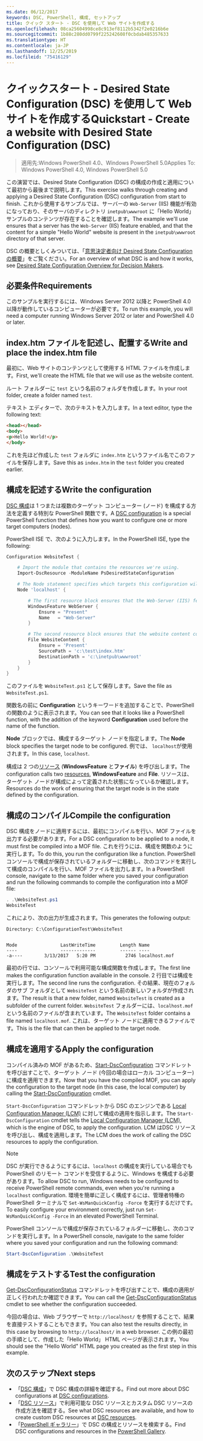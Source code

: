 ```yaml
---
ms.date: 06/12/2017
keywords: DSC, PowerShell, 構成, セットアップ
title: クイック スタート - DSC を使用して Web サイトを作成する
ms.openlocfilehash: 08ca25604998ce8c913ef8112b5342f2e0216b6e
ms.sourcegitcommit: 1b88c280dd0799f225242608f0cbdab485357633
ms.translationtype: HT
ms.contentlocale: ja-JP
ms.lasthandoff: 12/25/2019
ms.locfileid: "75416129"
---
```

# <a name="quickstart---create-a-website-with-desired-state-configuration-dsc"></a><span data-ttu-id="976e0-103">クイックスタート - Desired State Configuration (DSC) を使用して Web サイトを作成する</span><span class="sxs-lookup"><span data-stu-id="976e0-103">Quickstart - Create a website with Desired State Configuration (DSC)</span></span>

> <span data-ttu-id="976e0-104">適用先:Windows PowerShell 4.0、Windows PowerShell 5.0</span><span class="sxs-lookup"><span data-stu-id="976e0-104">Applies To: Windows PowerShell 4.0, Windows PowerShell 5.0</span></span>

<span data-ttu-id="976e0-105">この演習では、Desired State Configuration (DSC) の構成の作成と適用について最初から最後まで説明します。</span><span class="sxs-lookup"><span data-stu-id="976e0-105">This exercise walks through creating and applying a Desired State Configuration (DSC) configuration from start to finish.</span></span>
<span data-ttu-id="976e0-106">これから使用するサンプルでは、サーバーの `Web-Server` (IIS) 機能が有効になっており、そのサーバのディレクトリ `inetpub\wwwroot` に「Hello World」サンプルのコンテンツが存在することを確認します。</span><span class="sxs-lookup"><span data-stu-id="976e0-106">The example we'll use ensures that a server has the `Web-Server` (IIS) feature enabled, and that the content for a simple "Hello World" website is present in the `inetpub\wwwroot` directory of that server.</span></span>

<span data-ttu-id="976e0-107">DSC の概要としくみついては、「[意思決定者向け Desired State Configuration の概要](../overview/decisionMaker.md)」をご覧ください。</span><span class="sxs-lookup"><span data-stu-id="976e0-107">For an overview of what DSC is and how it works, see [Desired State Configuration Overview for Decision Makers](../overview/decisionMaker.md).</span></span>

## <a name="requirements"></a><span data-ttu-id="976e0-108">必要条件</span><span class="sxs-lookup"><span data-stu-id="976e0-108">Requirements</span></span>

<span data-ttu-id="976e0-109">このサンプルを実行するには、Windows Server 2012 以降と PowerShell 4.0 以降が動作しているコンピューターが必要です。</span><span class="sxs-lookup"><span data-stu-id="976e0-109">To run this example, you will need a computer running Windows Server 2012 or later and PowerShell 4.0 or later.</span></span>

## <a name="write-and-place-the-indexhtm-file"></a><span data-ttu-id="976e0-110">index.htm ファイルを記述し、配置する</span><span class="sxs-lookup"><span data-stu-id="976e0-110">Write and place the index.htm file</span></span>

<span data-ttu-id="976e0-111">最初に、Web サイトのコンテンツとして使用する HTML ファイルを作成します。</span><span class="sxs-lookup"><span data-stu-id="976e0-111">First, we'll create the HTML file that we will use as the website content.</span></span>

<span data-ttu-id="976e0-112">ルート フォルダーに `test` という名前のフォルダを作成します。</span><span class="sxs-lookup"><span data-stu-id="976e0-112">In your root folder, create a folder named `test`.</span></span>

<span data-ttu-id="976e0-113">テキスト エディターで、次のテキストを入力します。</span><span class="sxs-lookup"><span data-stu-id="976e0-113">In a text editor, type the following text:</span></span>

```html
<head></head>
<body>
<p>Hello World!</p>
</body>
```

<span data-ttu-id="976e0-114">これを先ほど作成した `test` フォルダに `index.htm` というファイル名でこのファイルを保存します。</span><span class="sxs-lookup"><span data-stu-id="976e0-114">Save this as `index.htm` in the `test` folder you created earlier.</span></span>

## <a name="write-the-configuration"></a><span data-ttu-id="976e0-115">構成を記述する</span><span class="sxs-lookup"><span data-stu-id="976e0-115">Write the configuration</span></span>

<span data-ttu-id="976e0-116">[DSC 構成](../configurations/configurations.md)は 1 つまたは複数のターゲット コンピューター (ノード) を構成する方法を定義する特別な PowerShell 関数です。</span><span class="sxs-lookup"><span data-stu-id="976e0-116">A [DSC configuration](../configurations/configurations.md) is a special PowerShell function that defines how you want to configure one or more target computers (nodes).</span></span>

<span data-ttu-id="976e0-117">PowerShell ISE で、次のように入力します。</span><span class="sxs-lookup"><span data-stu-id="976e0-117">In the PowerShell ISE, type the following:</span></span>

```powershell
Configuration WebsiteTest {

    # Import the module that contains the resources we're using.
    Import-DscResource -ModuleName PsDesiredStateConfiguration

    # The Node statement specifies which targets this configuration will be applied to.
    Node 'localhost' {

        # The first resource block ensures that the Web-Server (IIS) feature is enabled.
        WindowsFeature WebServer {
            Ensure = "Present"
            Name   = "Web-Server"
        }

        # The second resource block ensures that the website content copied to the website root folder.
        File WebsiteContent {
            Ensure = 'Present'
            SourcePath = 'c:\test\index.htm'
            DestinationPath = 'c:\inetpub\wwwroot'
        }
    }
}
```

<span data-ttu-id="976e0-118">このファイルを `WebsiteTest.ps1` として保存します。</span><span class="sxs-lookup"><span data-stu-id="976e0-118">Save the file as `WebsiteTest.ps1`.</span></span>

<span data-ttu-id="976e0-119">関数名の前に **Configuration** というキーワードを追加することで、PowerShell の関数のように表示されます。</span><span class="sxs-lookup"><span data-stu-id="976e0-119">You can see that it looks like a PowerShell function, with the addition of the keyword **Configuration** used before the name of the function.</span></span>

<span data-ttu-id="976e0-120">**Node** ブロックでは、構成するターゲット ノードを指定します。</span><span class="sxs-lookup"><span data-stu-id="976e0-120">The **Node** block specifies the target node to be configured.</span></span> <span data-ttu-id="976e0-121">例では、 `localhost`が使用されます。</span><span class="sxs-lookup"><span data-stu-id="976e0-121">In this case, `localhost`.</span></span>

<span data-ttu-id="976e0-122">構成は 2 つの[リソース](../resources/resources.md) (**WindowsFeature** と**ファイル**) を呼び出します。</span><span class="sxs-lookup"><span data-stu-id="976e0-122">The configuration calls two [resources](../resources/resources.md), **WindowsFeature** and **File**.</span></span>
<span data-ttu-id="976e0-123">リソースは、ターゲット ノードが構成によって定義された状態になっているか確認します。</span><span class="sxs-lookup"><span data-stu-id="976e0-123">Resources do the work of ensuring that the target node is in the state defined by the configuration.</span></span>

## <a name="compile-the-configuration"></a><span data-ttu-id="976e0-124">構成のコンパイル</span><span class="sxs-lookup"><span data-stu-id="976e0-124">Compile the configuration</span></span>

<span data-ttu-id="976e0-125">DSC 構成をノードに適用するには、最初にコンパイルを行い、MOF ファイルを出力する必要があります。</span><span class="sxs-lookup"><span data-stu-id="976e0-125">For a DSC configuration to be applied to a node, it must first be compiled into a MOF file.</span></span>
<span data-ttu-id="976e0-126">これを行うには、構成を関数のように実行します。</span><span class="sxs-lookup"><span data-stu-id="976e0-126">To do this, you run the configuration like a function.</span></span>
<span data-ttu-id="976e0-127">PowerShell コンソールで構成が保存されているフォルダーに移動し、次のコマンドを実行して構成のコンパイルを行い、MOF ファイルを出力します。</span><span class="sxs-lookup"><span data-stu-id="976e0-127">In a PowerShell console, navigate to the same folder where you saved your configuration and run the following commands to compile the configuration into a MOF file:</span></span>

```powershell
. .\WebsiteTest.ps1
WebsiteTest
```

<span data-ttu-id="976e0-128">これにより、次の出力が生成されます。</span><span class="sxs-lookup"><span data-stu-id="976e0-128">This generates the following output:</span></span>

```
Directory: C:\ConfigurationTest\WebsiteTest


Mode                LastWriteTime         Length Name
----                -------------         ------ ----
-a----        3/13/2017   5:20 PM           2746 localhost.mof
```

<span data-ttu-id="976e0-129">最初の行では、コンソールで利用可能な構成関数を作成します。</span><span class="sxs-lookup"><span data-stu-id="976e0-129">The first line makes the configuration function available in the console.</span></span>
<span data-ttu-id="976e0-130">2 行目では構成を実行します。</span><span class="sxs-lookup"><span data-stu-id="976e0-130">The second line runs the configuration.</span></span>
<span data-ttu-id="976e0-131">その結果、現在のフォルダのサブ フォルダとして `WebsiteTest` という名前の新しいフォルダが作成されます。</span><span class="sxs-lookup"><span data-stu-id="976e0-131">The result is that a new folder, named `WebsiteTest` is created as a subfolder of the current folder.</span></span>
<span data-ttu-id="976e0-132">`WebsiteTest` フォルダーには、`localhost.mof` という名前のファイルが含まれています。</span><span class="sxs-lookup"><span data-stu-id="976e0-132">The `WebsiteTest` folder contains a file named `localhost.mof`.</span></span>
<span data-ttu-id="976e0-133">これは、ターゲット ノードに適用できるファイルです。</span><span class="sxs-lookup"><span data-stu-id="976e0-133">This is the file that can then be applied to the target node.</span></span>

## <a name="apply-the-configuration"></a><span data-ttu-id="976e0-134">構成を適用する</span><span class="sxs-lookup"><span data-stu-id="976e0-134">Apply the configuration</span></span>

<span data-ttu-id="976e0-135">コンパイル済みの MOF があるため、[Start-DscConfiguration](/powershell/module/psdesiredstateconfiguration/start-dscconfiguration) コマンドレットを呼び出すことで、ターゲット ノード (今回の場合はローカル コンピューター) に構成を適用できます。</span><span class="sxs-lookup"><span data-stu-id="976e0-135">Now that you have the compiled MOF, you can apply the configuration to the target node (in this case, the local computer) by calling the [Start-DscConfiguration](/powershell/module/psdesiredstateconfiguration/start-dscconfiguration) cmdlet.</span></span>

<span data-ttu-id="976e0-136">`Start-DscConfiguration` コマンドレットから DSC のエンジンである [Local Configuration Manager (LCM)](../managing-nodes/metaConfig.md) に対して構成の適用を指示します。</span><span class="sxs-lookup"><span data-stu-id="976e0-136">The `Start-DscConfiguration` cmdlet tells the [Local Configuration Manager (LCM)](../managing-nodes/metaConfig.md), which is the engine of DSC, to apply the configuration.</span></span>
<span data-ttu-id="976e0-137">LCM はDSC リソースを呼び出し、構成を適用します。</span><span class="sxs-lookup"><span data-stu-id="976e0-137">The LCM does the work of calling the DSC resources to apply the configuration.</span></span>

> [!NOTE]
> <span data-ttu-id="976e0-138">DSC が実行できるようにするには、`localhost` の構成を実行している場合でも PowerShell のリモート コマンドを受信するように、Windows を構成する必要があります。</span><span class="sxs-lookup"><span data-stu-id="976e0-138">To allow DSC to run, Windows needs to be configured to receive PowerShell remote commands, even when you're running a `localhost` configuration.</span></span> <span data-ttu-id="976e0-139">環境を簡単に正しく構成するには、管理者特権の PowerShell ターミナルで `Set-WsManQuickConfig -Force` を実行するだけです。</span><span class="sxs-lookup"><span data-stu-id="976e0-139">To easily configure your environment correctly, just run `Set-WsManQuickConfig -Force` in an elevated PowerShell Terminal.</span></span>

<span data-ttu-id="976e0-140">PowerShell コンソールで構成が保存されているフォルダーに移動し、次のコマンドを実行します。</span><span class="sxs-lookup"><span data-stu-id="976e0-140">In a PowerShell console, navigate to the same folder where you saved your configuration and run the following command:</span></span>

```powershell
Start-DscConfiguration .\WebsiteTest
```

## <a name="test-the-configuration"></a><span data-ttu-id="976e0-141">構成をテストする</span><span class="sxs-lookup"><span data-stu-id="976e0-141">Test the configuration</span></span>

<span data-ttu-id="976e0-142">[Get-DscConfigurationStatus](/powershell/module/psdesiredstateconfiguration/get-dscconfigurationstatus) コマンドレットを呼び出すことで、構成の適用が正しく行われたか確認できます。</span><span class="sxs-lookup"><span data-stu-id="976e0-142">You can call the [Get-DscConfigurationStatus](/powershell/module/psdesiredstateconfiguration/get-dscconfigurationstatus) cmdlet to see whether the configuration succeeded.</span></span>

<span data-ttu-id="976e0-143">今回の場合は、Web ブラウザーで `http://localhost/` を参照することで、結果を直接テストすることもできます。</span><span class="sxs-lookup"><span data-stu-id="976e0-143">You can also test the results directly, in this case by browsing to `http://localhost/` in a web browser.</span></span>
<span data-ttu-id="976e0-144">この例の最初の手順として、作成した「Hello World」 HTML ページが表示されます。</span><span class="sxs-lookup"><span data-stu-id="976e0-144">You should see the "Hello World" HTML page you created as the first step in this example.</span></span>

## <a name="next-steps"></a><span data-ttu-id="976e0-145">次のステップ</span><span class="sxs-lookup"><span data-stu-id="976e0-145">Next steps</span></span>

- <span data-ttu-id="976e0-146">「[DSC 構成](../configurations/configurations.md)」で DSC 構成の詳細を確認する。</span><span class="sxs-lookup"><span data-stu-id="976e0-146">Find out more about DSC configurations at [DSC configurations](../configurations/configurations.md).</span></span>
- <span data-ttu-id="976e0-147">「[DSC リソース](../resources/resources.md)」で利用可能な DSC リソースとカスタム DSC リソースの作成方法を確認する。</span><span class="sxs-lookup"><span data-stu-id="976e0-147">See what DSC resources are available, and how to create custom DSC resources at [DSC resources](../resources/resources.md).</span></span>
- <span data-ttu-id="976e0-148">「[PowerShell ギャラリー](https://www.powershellgallery.com/)」で DSC の構成とリソースを検索する。</span><span class="sxs-lookup"><span data-stu-id="976e0-148">Find DSC configurations and resources in the [PowerShell Gallery](https://www.powershellgallery.com/).</span></span>
